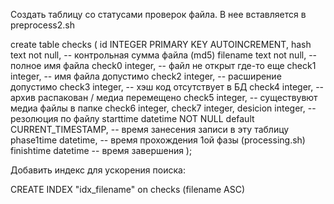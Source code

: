 
Создать таблицу со статусами проверок файла.
В нее вставляется в preprocess2.sh

create table checks (
	id INTEGER PRIMARY KEY AUTOINCREMENT,
	hash text not null, -- контрольная сумма файла (md5)
	filename text not null, -- полное имя файла
	check0 integer, -- файл не открыт где-то еще
	check1 integer, -- имя файла допустимо
	check2 integer, -- расширение допустимо
	check3 integer, -- хэш код отсутствует в БД
	check4 integer, -- архив распакован / медиа перемещено
	check5 integer, -- существувют медиа файлы в папке
	check6 integer,
	check7 integer,
	desicion integer, -- резолюция по файлу
	starttime datetime NOT NULL default CURRENT_TIMESTAMP, -- время занесения записи в эту таблицу
	phase1time datetime, -- время прохождения 1ой фазы (processing.sh)
	finishtime datetime -- время завершения
);

Добавить индекс для ускорения поиска:

CREATE INDEX "idx_filename" on checks (filename ASC)

